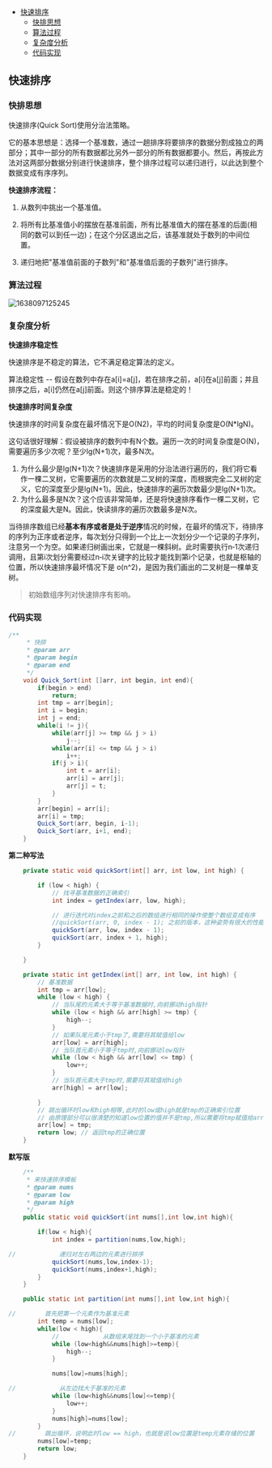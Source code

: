 <!-- TOC -->

- [快速排序](#快速排序)
  - [快排思想](#快排思想)
  - [算法过程](#算法过程)
  - [复杂度分析](#复杂度分析)
  - [代码实现](#代码实现)

<!-- /TOC -->


## 快速排序

### 快排思想

快速排序(Quick Sort)使用分治法策略。

它的基本思想是：选择一个基准数，通过一趟排序将要排序的数据分割成独立的两部分；其中一部分的所有数据都比另外一部分的所有数据都要小。然后，再按此方法对这两部分数据分别进行快速排序，整个排序过程可以递归进行，以此达到整个数据变成有序序列。

**快速排序流程：**

1. 从数列中挑出一个基准值。

2. 将所有比基准值小的摆放在基准前面，所有比基准值大的摆在基准的后面(相同的数可以到任一边)；在这个分区退出之后，该基准就处于数列的中间位置。

3. 递归地把"基准值前面的子数列"和"基准值后面的子数列"进行排序。

### 算法过程

![1638097125245](https://tprzfbucket.oss-cn-beijing.aliyuncs.com/hadoop/202111/28/185847-73726.png)

### 复杂度分析

**快速排序稳定性**

 快速排序是不稳定的算法，它不满足稳定算法的定义。

 算法稳定性 -- 假设在数列中存在a[i]=a[j]，若在排序之前，a[i]在a[j]前面；并且排序之后，a[i]仍然在a[j]前面。则这个排序算法是稳定的！

**快速排序时间复杂度**

 快速排序的时间复杂度在最坏情况下是O(N2)，平均的时间复杂度是O(N*lgN)。

 这句话很好理解：假设被排序的数列中有N个数。遍历一次的时间复杂度是O(N)，需要遍历多少次呢？至少lg(N+1)次，最多N次。

1. 为什么最少是lg(N+1)次？快速排序是采用的分治法进行遍历的，我们将它看作一棵二叉树，它需要遍历的次数就是二叉树的深度，而根据完全二叉树的定义，它的深度至少是lg(N+1)。因此，快速排序的遍历次数最少是lg(N+1)次。
2. 为什么最多是N次？这个应该非常简单，还是将快速排序看作一棵二叉树，它的深度最大是N。因此，快读排序的遍历次数最多是N次。

当待排序数组已经**基本有序或者是处于逆序**情况的时候，在最坏的情况下，待排序的序列为正序或者逆序，每次划分只得到一个比上一次划分少一个记录的子序列，注意另一个为空。如果递归树画出来，它就是一棵斜树。此时需要执行n‐1次递归调用，且第i次划分需要经过n‐i次关键字的比较才能找到第i个记录，也就是枢轴的位置，所以快速排序最坏情况下是 o(n^2)，是因为我们画出的二叉树是一棵单支树。

> 初始数组序列对快速排序有影响。

### 代码实现

~~~ java
/**
     * 快排
     * @param arr
     * @param begin
     * @param end
     */
    void Quick_Sort(int []arr, int begin, int end){
        if(begin > end)
            return;
        int tmp = arr[begin];
        int i = begin;
        int j = end;
        while(i != j){
            while(arr[j] >= tmp && j > i)
                j--;
            while(arr[i] <= tmp && j > i)
                i++;
            if(j > i){
                int t = arr[i];
                arr[i] = arr[j];
                arr[j] = t;
            }
        }
        arr[begin] = arr[i];
        arr[i] = tmp;
        Quick_Sort(arr, begin, i-1);
        Quick_Sort(arr, i+1, end);
    }
~~~

**第二种写法**

~~~java
    private static void quickSort(int[] arr, int low, int high) {

        if (low < high) {
            // 找寻基准数据的正确索引
            int index = getIndex(arr, low, high);

            // 进行迭代对index之前和之后的数组进行相同的操作使整个数组变成有序
            //quickSort(arr, 0, index - 1); 之前的版本，这种姿势有很大的性能问题，谢谢大家的建议
            quickSort(arr, low, index - 1);
            quickSort(arr, index + 1, high);
        }

    }

    private static int getIndex(int[] arr, int low, int high) {
        // 基准数据
        int tmp = arr[low];
        while (low < high) {
            // 当队尾的元素大于等于基准数据时,向前挪动high指针
            while (low < high && arr[high] >= tmp) {
                high--;
            }
            // 如果队尾元素小于tmp了,需要将其赋值给low
            arr[low] = arr[high];
            // 当队首元素小于等于tmp时,向前挪动low指针
            while (low < high && arr[low] <= tmp) {
                low++;
            }
            // 当队首元素大于tmp时,需要将其赋值给high
            arr[high] = arr[low];

        }
        // 跳出循环时low和high相等,此时的low或high就是tmp的正确索引位置
        // 由原理部分可以很清楚的知道low位置的值并不是tmp,所以需要将tmp赋值给arr[low]
        arr[low] = tmp;
        return low; // 返回tmp的正确位置
    }
~~~

**默写版**

~~~java
    /**
     * 来快速排序模板
     * @param nums
     * @param low
     * @param high
     */
    public static void quickSort(int nums[],int low,int high){

        if(low < high){
            int index = partition(nums,low,high);

//            递归对左右两边的元素进行排序
            quickSort(nums,low,index-1);
            quickSort(nums,index+1,high);
        }
    }

    public static int partition(int nums[],int low,int high){

//        首先把第一个元素作为基准元素
        int temp = nums[low];
        while(low < high){
            //            从数组末尾找到一个小于基准的元素
            while (low<high&&nums[high]>=temp){
                high--;
            }

            nums[low]=nums[high];

//            从左边找大于基准的元素
            while (low<high&&nums[low]<=temp){
                low++;
            }
            nums[high]=nums[low];
        }
//        跳出循环，说明此时low == high，也就是说low位置是temp元素存储的位置
        nums[low]=temp;
        return low;
    }
~~~

